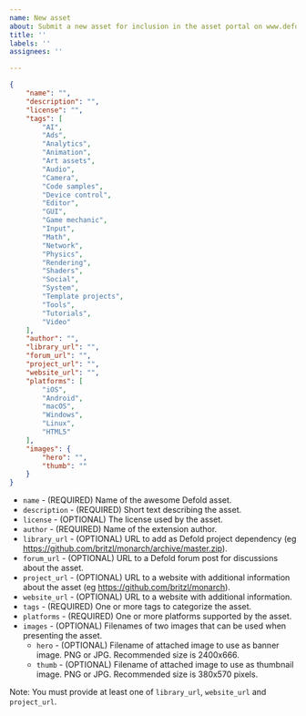 ```yaml
---
name: New asset
about: Submit a new asset for inclusion in the asset portal on www.defold.com/assets
title: ''
labels: ''
assignees: ''

---
```


```json
{
    "name": "",
	"description": "",
    "license": "",
    "tags": [
		"AI",
		"Ads",
		"Analytics",
		"Animation",
		"Art assets",
		"Audio",
		"Camera",
		"Code samples",
		"Device control",
		"Editor",
		"GUI",
		"Game mechanic",
		"Input",
		"Math",
		"Network",
		"Physics",
		"Rendering",
		"Shaders",
		"Social",
		"System",
		"Template projects",
		"Tools",
		"Tutorials",
		"Video"
    ],
    "author": "",
    "library_url": "",
    "forum_url": "",
    "project_url": "",
	"website_url": "",
    "platforms": [
        "iOS",
        "Android",
        "macOS",
        "Windows",
        "Linux",
        "HTML5"
    ],
    "images": {
        "hero": "",
        "thumb": ""
    }
}
```

* `name` - (REQUIRED) Name of the awesome Defold asset.
* `description` - (REQUIRED) Short text describing the asset.
* `license` - (OPTIONAL) The license used by the asset.
* `author` - (REQUIRED) Name of the extension author.
* `library_url` - (OPTIONAL) URL to add as Defold project dependency (eg https://github.com/britzl/monarch/archive/master.zip).
* `forum_url` - (OPTIONAL) URL to a Defold forum post for discussions about the asset.
* `project_url` - (OPTIONAL) URL to a website with additional information about the asset (eg https://github.com/britzl/monarch).
* `website_url` - (OPTIONAL) URL to a website with additional information.
* `tags` - (REQUIRED) One or more tags to categorize the asset.
* `platforms` - (REQUIRED) One or more platforms supported by the asset.
* `images` - (OPTIONAL) Filenames of two images that can be used when presenting the asset.
  * `hero` - (OPTIONAL) Filename of attached image to use as banner image. PNG or JPG. Recommended size is 2400x666.
  * `thumb` - (OPTIONAL) Filename of attached image to use as thumbnail image. PNG or JPG. Recommended size is 380x570 pixels.

Note: You must provide at least one of `library_url`, `website_url` and `project_url`.
